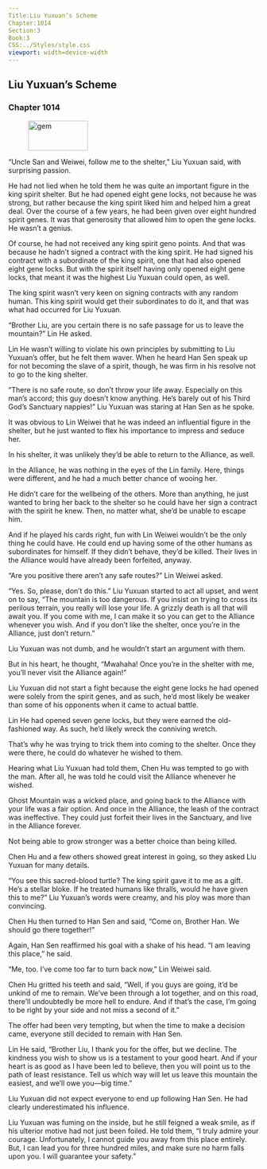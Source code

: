 ```yaml
---
Title:Liu Yuxuan’s Scheme 
Chapter:1014 
Section:3 
Book:3 
CSS:../Styles/style.css 
viewport: width=device-width
---
```

  
## Liu Yuxuan’s Scheme
### Chapter 1014
  
<figure>
	<img src="../Images/gem.gif" alt="gem" id="gem" width="120" height="60" />
</figure>
  

  
“Uncle San and Weiwei, follow me to the shelter,” Liu Yuxuan said, with surprising passion.

He had not lied when he told them he was quite an important figure in the king spirit shelter. But he had opened eight gene locks, not because he was strong, but rather because the king spirit liked him and helped him a great deal. Over the course of a few years, he had been given over eight hundred spirit genes. It was that generosity that allowed him to open the gene locks. He wasn’t a genius.

Of course, he had not received any king spirit geno points. And that was because he hadn’t signed a contract with the king spirit. He had signed his contract with a subordinate of the king spirit, one that had also opened eight gene locks. But with the spirit itself having only opened eight gene locks, that meant it was the highest Liu Yuxuan could open, as well.

The king spirit wasn’t very keen on signing contracts with any random human. This king spirit would get their subordinates to do it, and that was what had occurred for Liu Yuxuan.

“Brother Liu, are you certain there is no safe passage for us to leave the mountain?” Lin He asked.

Lin He wasn’t willing to violate his own principles by submitting to Liu Yuxuan’s offer, but he felt them waver. When he heard Han Sen speak up for not becoming the slave of a spirit, though, he was firm in his resolve not to go to the king shelter.

“There is no safe route, so don’t throw your life away. Especially on this man’s accord; this guy doesn’t know anything. He’s barely out of his Third God’s Sanctuary nappies!” Liu Yuxuan was staring at Han Sen as he spoke.

It was obvious to Lin Weiwei that he was indeed an influential figure in the shelter, but he just wanted to flex his importance to impress and seduce her.

In his shelter, it was unlikely they’d be able to return to the Alliance, as well.

In the Alliance, he was nothing in the eyes of the Lin family. Here, things were different, and he had a much better chance of wooing her.

He didn’t care for the wellbeing of the others. More than anything, he just wanted to bring her back to the shelter so he could have her sign a contract with the spirit he knew. Then, no matter what, she’d be unable to escape him.

And if he played his cards right, fun with Lin Weiwei wouldn’t be the only thing he could have. He could end up having some of the other humans as subordinates for himself. If they didn’t behave, they’d be killed. Their lives in the Alliance would have already been forfeited, anyway.

“Are you positive there aren’t any safe routes?” Lin Weiwei asked.

“Yes. So, please, don’t do this.” Liu Yuxuan started to act all upset, and went on to say, “The mountain is too dangerous. If you insist on trying to cross its perilous terrain, you really will lose your life. A grizzly death is all that will await you. If you come with me, I can make it so you can get to the Alliance whenever you wish. And if you don’t like the shelter, once you’re in the Alliance, just don’t return.”

Liu Yuxuan was not dumb, and he wouldn’t start an argument with them.

But in his heart, he thought, “Mwahaha! Once you’re in the shelter with me, you’ll never visit the Alliance again!”

Liu Yuxuan did not start a fight because the eight gene locks he had opened were solely from the spirit genes, and as such, he’d most likely be weaker than some of his opponents when it came to actual battle.

Lin He had opened seven gene locks, but they were earned the old-fashioned way. As such, he’d likely wreck the conniving wretch.

That’s why he was trying to trick them into coming to the shelter. Once they were there, he could do whatever he wished to them.

Hearing what Liu Yuxuan had told them, Chen Hu was tempted to go with the man. After all, he was told he could visit the Alliance whenever he wished.

Ghost Mountain was a wicked place, and going back to the Alliance with your life was a fair option. And once in the Alliance, the leash of the contract was ineffective. They could just forfeit their lives in the Sanctuary, and live in the Alliance forever.

Not being able to grow stronger was a better choice than being killed.

Chen Hu and a few others showed great interest in going, so they asked Liu Yuxuan for many details.

“You see this sacred-blood turtle? The king spirit gave it to me as a gift. He’s a stellar bloke. If he treated humans like thralls, would he have given this to me?” Liu Yuxuan’s words were creamy, and his ploy was more than convincing.

Chen Hu then turned to Han Sen and said, “Come on, Brother Han. We should go there together!”

Again, Han Sen reaffirmed his goal with a shake of his head. “I am leaving this place,” he said.

“Me, too. I’ve come too far to turn back now,” Lin Weiwei said.

Chen Hu gritted his teeth and said, “Well, if you guys are going, it’d be unkind of me to remain. We’ve been through a lot together, and on this road, there’ll undoubtedly be more hell to endure. And if that’s the case, I’m going to be right by your side and not miss a second of it.”

The offer had been very tempting, but when the time to make a decision came, everyone still decided to remain with Han Sen.

Lin He said, “Brother Liu, I thank you for the offer, but we decline. The kindness you wish to show us is a testament to your good heart. And if your heart is as good as I have been led to believe, then you will point us to the path of least resistance. Tell us which way will let us leave this mountain the easiest, and we’ll owe you—big time.”

Liu Yuxuan did not expect everyone to end up following Han Sen. He had clearly underestimated his influence.

Liu Yuxuan was fuming on the inside, but he still feigned a weak smile, as if his ulterior motive had not just been foiled. He told them, “I truly admire your courage. Unfortunately, I cannot guide you away from this place entirely. But, I can lead you for three hundred miles, and make sure no harm falls upon you. I will guarantee your safety.”